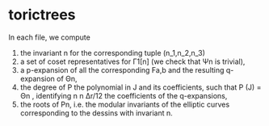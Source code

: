 # torictrees

In each file, we compute 

1. the invariant n for the corresponding tuple (n_1,n_2,n_3)
2. a set of coset representatives for Γ1[n] (we check that Ψn is trivial),
3. a p-expansion of all the corresponding Fa,b and the resulting q-expansion of Θn,
4. the degree of P the polynomial in J and its coefficients, such that P (J) = Θn , identifying
n n ∆r/12
the coefficients of the q-expansions,
5. the roots of Pn, i.e. the modular invariants of the elliptic curves corresponding to the dessins with invariant n. 

